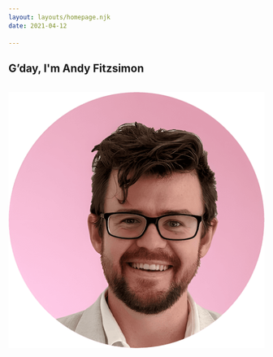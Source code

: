 ```yaml
---
layout: layouts/homepage.njk
date: 2021-04-12

---
```




<section class="top-section">
<h1>G’day, I'm Andy Fitzsimon</h1>

<br> <img src="/img/andyfitz.png" alt="portrait of andy" />



</section>
<br>

<p class="scroll fade">a multi-disciplinary technology leader<br>
with proven global impact.<br>
<br>



<p  class="scroll fade">Mixing operational, technical, &amp; creative stregnths,<br>I'm a fanatically dedicated <dfn data-title="an individual whose knowledge spans vast subjects, known to draw on complex bodies of knowledge to solve specific problems.">polymath</dfn>.
  <br>



<div class="scroll fade mission-values">
<div class="mission">
 <h3>Mission</h3> 
 <i>do <dfn data-title="recognise, accelerate, celebrate">justice</dfn> to <dfn data-title="ethical, quality, purposeful, admirable">good</dfn> <dfn data-title="efforts or ideas, not easily & quickly done">work</dfn></i><br>
</div>
<div class="values">
  <h3>Values</h3> 
  <ul>
    <li>kindness</li> 
    <li>accountability</li> 
    <li>energy</li>
    <li>gratitude</li>
  </ul>
</div>
<svg fill="none" preserveAspectRatio="xMidYMid slice" viewBox="0 0 100 50"><defs><pattern id="a" width="7" height="14.5" patternTransform="scale(.5)" patternUnits="userSpaceOnUse"><g transform="translate(3.45 7.2)"><use href="#c" transform="matrix(1 0 0 -1 0 .5)"/><use href="#b" transform="matrix(-1 0 0 1 .5 0)"/><use href="#c" transform="rotate(180 .25 .25)"/><use href="#b" transform="matrix(1 0 0 -1 -3.5 7.75)"/><use href="#b" transform="rotate(180 2 3.875)"/><use href="#b" transform="matrix(-1 0 0 1 4 -7.25)"/><use class="pri" href="#b"/><use class="pri" href="#b" transform="translate(-3.5 -7.25)"/></g></pattern><path id="b" stroke="currentColor" stroke-linecap="round" stroke-opacity="1" stroke-width="1.1" d="M1 4H.999V1M1 1V.9959h2v.001M1 2.6v.001h1v.001"/><use id="c" x="0" y="0" href="#b"/></defs><path fill="url(#a)" d="M0 0h100v50H0z"/></svg>
</div>

<br>



<p class="scroll fade">
Previously called a strategist, <br>product owner, brand manager,  <br> engineer, <acronym data-title="Account Executive">AE</acronym>, <acronym data-title="Solutions Architect">SA</acronym> &amp; <acronym data-title="Customer Success Manager">CSM</acronym>.<br>
A listener, doer, &amp; fixer in any role.<br>
</p>  
<br>


<p class="scroll fade">Enterprise pedigree plus scale-up hustle.<br>Critical reliability with abundant innovation.<br><b><a href="mailto:andyfitz+site@gmail.com">Talk to me</a></b> about joining your crusade</p>

<br>
<h2 class="scroll"> Need more? </h2>



<br>
<h3 class="scroll fade">Employer accolades</h3> 
<p class="scroll fade">for making money, saving money, being likeable, &amp;  formidable<p> 
<br>

<div class="scroll fade awards" >

<div class="award club">

<div><svg viewBox="0 0 300 200" width="5em">
  <polygon points="150,30 250,150 50,150" style="fill:transparent;stroke:currentColor;stroke-width:10" />
</svg> </div>
President's club</div>
<div>
<div class="award chairmans">
  <div class="chairmans">
    <div class="box">
      <b></b>
    </div>
  </div>
</div>
Chairman's award
</div>
        
<div class="award citizen">
<div>
<div class="globe"></div>
</div>
Global Citizen
</div>
<div class="award beast">
<div>
<span>BEAST MODE</span>
<div class="switch"></div>
</div>
Beast Mode! </div>
            </div>



<br>
<h3 class="scroll fade">Strategic Execution</h3>
<p class="scroll fade">With Outfit, I read the market, <br>wrote the pitch, and picked the buyer.<br>  
Smartsheet acquired with continued praise from the street.<br> I was also Outfit's technical founder &amp; founding client. <br>Revolutionizing operations in my time as a brand manager</p>


<br>
<h3  class="scroll fade">Servant leadership</h3>
<p class="scroll fade">At Outfit, I earned record employee satisfaction, <br>top peer 360 reviews,<br>&amp; the lowest team attrition.<br>
At Red Hat, my team still thrives with tremendous career growth<p> 



<br>
<h3 class="scroll fade">Nothing is beyond us, nothing is beaneath me  </h3>
<p class="scroll fade">
If it needs to be done, I do it well and with pride.<br> 
I offer help, asking when it counts.<br>
 I  do justice to good work.
</p>
 <br>

<h3 class="scroll fade">Globally online</h3>
<p class="scroll fade"> 
Early mornings + late nights are my most productive times.<br> 
This preference means I collaborate real-time anywhere. <br>Both US seaboards, APAC and EMEA too.<br>
I slice my week to suit commitments.</p>



<h3 class="scroll fade">Proudly neurodiverse</h3>
<p class="scroll fade"> 
hyper-focus, deep-empathy, &amp; unimaginable pragmatism.<br>
I obsess over quality, keeping score realistically.<br>
These superpowers succeed
</p>

<style>

  h3{margin: 3em 0 1.5em 0}
  h2{font-size:5em; color:var(--brand); margin: 1.5em 0; line-height:.9em}
.scroll.map{margin:2em auto;}
.scroll.map path {stroke-dasharray:  344 344; stroke-dashoffset:-344;stroke-width: 3; stroke-opacity:0}
.scroll.map circle{stroke-width: 5; transition: all 1.5s ease  .2s;}
.scroll.map.scrolled circle{stroke-width:10; fill:var(--tone-2)}
.scroll.map.scrolled path{stroke-width: 5;stroke-dasharray:  344 344; stroke-opacity:1;stroke-dashoffset:0;transition: stroke-dashoffset 1.5s ease, stroke-width 1.5s ease;}

p.scroll{min-height:10vh;}
.scroll.fade{opacity:0; transform: translate(0,2em)}

h2.scroll{opacity:0; transform: scale(.5)}
h2.scrolled{opacity:1; transform:none; transition: transform 1s ease, opacity 1s ease}

.scrolled.fade{opacity:1; transform:none;transition: transform 1s ease, opacity 1s ease}


.mission-values{width: 100vw; display:grid; grid-template-columns: 50% 50%; }
.awards{width:100vw; display:grid; grid-template-columns: 1fr 1fr 1fr 1fr; font-size:.66em; text-transform:uppercase}


.mission i{ font-weight:500;font-size: 2em;font-style:normal; display:inline-block; position:relative;}

acronym[data-title], dfn[data-title] {font-style:normal;   text-decoration: solid underline var(--brand) .12em; text-underline-offset: .3em; cursor:help; 
  position: relative;
  display: inline-block;
}



acronym[data-title]:hover::after, dfn[data-title]:hover::after
{
  content: attr(data-title);
  position: absolute;
  top: -100%;
 width: 100%; left:0; min-width: 15rem;line-height:1em; background-color: var(--bg-3); text-align:left; padding: .5em;  box-shadow: 0 0 0 .2em;

  font-size: .9rem; 
}

.mission i:before{content:"“"; color: var(--brand); font-size: 1.5em}
.mission i:after{content:"”"; color: var(--brand); font-size: 1em;}
.values li{text-align:left}


@media (max-width:45em){.awards{grid-template-columns: 1fr 1fr ; } 


}

.chairmans {
  perspective: 10em;
}
.chairmans .box {
  display: block;
  width: 4em;
  height: 4em;
  margin: 2em auto;
  transform-style: preserve-3d;
  animation: spin 24s infinite linear;
}
.chairmans .box:before, .chairmans .box:after, .chairmans .box b, .chairmans .box b:before {
  content: "";
  display: block;
  width: 4em;
  height: 4em;

  box-shadow: inset 0 0 0 0.1em;
  position: absolute;
}
.chairmans .box:before {
  transform: rotateY(90deg) translate3D(-2em, 0, 2em);
  content: "";
}
.chairmans .box:after {
  transform: rotateY(90deg) rotateZ(180deg) translate3D(2em, 0, -2em);
  content: "";
}
.chairmans .box b {
  transform-style: preserve-3d;
  transform: translate3D(0, 0, 4em);
  animation-delay: 1s;
}
.chairmans .box b:before {
  transform: rotate(180deg) translate3D(0, 0, -4em);
  animation-delay: 1s;
}

@keyframes spin {
  0% {
    transform: rotateY(0deg) translateZ(-2em);
  }
  100% {
    transform: rotateY(360deg) translateZ(-2em);
  }
}

.awards{font-weight:500; color:#0c8090}



@media(prefers-color-scheme:dark){
  
.awards{color:white}
}

.globe {
  animation: earth-move 25s linear infinite;
  border-radius: 50%;
  background-size: 150%;
  transform: rotate(8deg);
  margin:0;
 
  display: block; margin: 1em auto;
  box-shadow: inset 0 0 0 0.15em;
  width: 6em;
  background-repeat: repeat-x;
  background-position: -150% 50%;
  height: 6em;
  background-image: url("data:image/svg+xml,%3Csvg xmlns='http://www.w3.org/2000/svg' xml:space='preserve' version='1.0' viewBox='1 7 105 52'%3E%3Cpath fill='%230c8090' d='m22 54.9-.3-10.7-3.7-3.7v-4.9l2.5-2.5 4-.1 4.2 4.2h2.1l2.6 2.5v2.6l-3.8 3.8v2.3l-3.9 3.4H25v1.5l.3 1.7-.2 2.8zm60.2-5.4h-2l-2.3 1v-5.1l3.2-2.9h4.1l2.1-1.8 3.3 3v3.9l-5.1 4.8zm-32.8 0v-1.3l-3.6-3.6v-5.1l-1.6-1.8-.3-2.5-2.1 1.6-4.3-4 .2-4.2 4.1-4.2h4.6l2 1.6 1-1 3.4-.1-.2-.5-2.2-.3-3-3H45l-2.2 2-2.5-3.7 7.3-7.6H55l2.2-2.2 18.1.1 1.7 1.7h8.3l3.2 3.5-3.5 3.5-2.4-2h-2.5l-.7 1h2.5l3.6 4-9 9.3 1.8 2-2.5 2.8-.8 4-3.6-3.2v-4.9l-1.8-1.6-1.8 1.7-.2 2.7-3.6-2.5v-3.3h-2.4l-4.3 4-4-3.7h-.6l4.8 4.8 1.9-1 .4 3.8-4 3.9v3l-2.1 2.2V48l-3.9 3.2zM8.2 26.3v-5l1.7-1.8-2.6-2.2-.2-.7-1.3-.7H5l-3 2.3L0 16l4-4.2h11.9l1.5-1.6h9l2.8 3.2-2 2.4 2.5 2.8-2.3 2.8h-3l-5.3 5.3h-4.4v2.8l2.3 3.4-2 .2zm22.3-11.4v-3.7l-.8-.2-1.2-.6 1.5-2h6.9l1.9 2v2.1L37 14.4h-3L32 16l-1.5-1Z'/%3E%3C/svg%3E%0A");
}

@media(prefers-color-scheme:dark){
.globe{  background-image: url("data:image/svg+xml,%3Csvg xmlns='http://www.w3.org/2000/svg' xml:space='preserve' version='1.0' viewBox='1 7 105 52'%3E%3Cpath fill='white' d='m22 54.9-.3-10.7-3.7-3.7v-4.9l2.5-2.5 4-.1 4.2 4.2h2.1l2.6 2.5v2.6l-3.8 3.8v2.3l-3.9 3.4H25v1.5l.3 1.7-.2 2.8zm60.2-5.4h-2l-2.3 1v-5.1l3.2-2.9h4.1l2.1-1.8 3.3 3v3.9l-5.1 4.8zm-32.8 0v-1.3l-3.6-3.6v-5.1l-1.6-1.8-.3-2.5-2.1 1.6-4.3-4 .2-4.2 4.1-4.2h4.6l2 1.6 1-1 3.4-.1-.2-.5-2.2-.3-3-3H45l-2.2 2-2.5-3.7 7.3-7.6H55l2.2-2.2 18.1.1 1.7 1.7h8.3l3.2 3.5-3.5 3.5-2.4-2h-2.5l-.7 1h2.5l3.6 4-9 9.3 1.8 2-2.5 2.8-.8 4-3.6-3.2v-4.9l-1.8-1.6-1.8 1.7-.2 2.7-3.6-2.5v-3.3h-2.4l-4.3 4-4-3.7h-.6l4.8 4.8 1.9-1 .4 3.8-4 3.9v3l-2.1 2.2V48l-3.9 3.2zM8.2 26.3v-5l1.7-1.8-2.6-2.2-.2-.7-1.3-.7H5l-3 2.3L0 16l4-4.2h11.9l1.5-1.6h9l2.8 3.2-2 2.4 2.5 2.8-2.3 2.8h-3l-5.3 5.3h-4.4v2.8l2.3 3.4-2 .2zm22.3-11.4v-3.7l-.8-.2-1.2-.6 1.5-2h6.9l1.9 2v2.1L37 14.4h-3L32 16l-1.5-1Z'/%3E%3C/svg%3E%0A");
}
}
@keyframes earth-move {
  100% {
    background-position: 150%, 50%;
  }
}


.award >div{position:relative;}


.award > div:after,
.award > div:before {
  position:absolute;
  top:0;
  content: "";
  display: block;
  width: 3em;
  height: 6em;
  background-position: 50%;
  background-size: contain;
  background-repeat: no-repeat;
  background-image: url("data:image/svg+xml,%3Csvg xmlns='http://www.w3.org/2000/svg' viewBox='0 0 30 50'%3E%3Cpath fill='aquamarine' d='M16.2 2c-2.2 2-5 5-2 7.8C16 8.8 17 5 16 2zm.8 6c4 0 5.6-2 7-5-3.2 0-6.4 1-7 5zm-6.3 8c3-3 2-6 .6-9-1.7 3-3 6-.6 9zM22 8c-3 0-8.2 1.8-7 4.3 1.6 1 5-1.3 7-4.3zM8 14c-.5 3-.6 5.8 2.6 7.2 1-3.2-.3-5.2-2.6-7.2zm4 5c3.7 0 5-3 6-6-3 1-6 2-6 6zm-6.4 1c.5 3 2.2 6.7 4.7 5.6C11 23 8.5 21 5.5 20zM16 18c-2.7 2-5.5 4.7-4 7.5 2-.7 4-3.5 4-7.5zm-5 13c0-4-3-5-6-6 1 3 2.4 6 6 6zm4.6-7c-2.6 2-5 4-3.3 7 2.5.2 3.5-4 3.3-7zm-9.2 7c1.4 3 4.2 5.5 6.7 4.5 0-3.3-3-4.5-6.3-4.5zm8.3 5c3.5-1 3-5 2-8-2 3-4.5 4.7-2 8zm-5.4 1c2 2 6.3 5 8 3-.2-3.2-4.8-4-8-3zm9.4-5c-1 3-2.7 6.5 1 8.3 1.6-1.5.7-5.3-1-8.3zM13 42c2.6 2 7.3 3.5 8 1.2-1.5-2.2-5-2.2-8-1.2zm13 2c1-4-2-5-5-7 .6 4 1.5 7 5 7zm-8.4 2c2.8 2 7.6 3.5 8.6.4-2-2.5-5.7-2.4-8.6-.4z' /%3E%3C/svg%3E");
}

.award > div:before{left:25%}

.award > div:after {
  right:25%;
  transform: scaleX(-1);
}

.beast span{font-weight:900; font-size: 2em; width: 5em; display:inline-block; line-height:.9em ;}
.switch{position:relative;border-radius: 2em;margin: 0em auto; margin-bottom:1em; width: 4.5em; height:2em;box-shadow: inset 0 0 0 .2em}
.switch:after{content:""; display:block; top:0; right:0;  background-color:currentcolor;;position:absolute; width:2em; height:2em; border-radius: 2em; box-shadow: inset 0 0 0 .16em; transform:scale(.7)}

 .top-section{margin-bottom:2em;}

.mission-values{position:relative; padding: 2em 0; margin: 2em 0; background-color: var(--bg-3)}
.mission-values svg{position:absolute;top:0; width:100%; bottom:0em; height: 100%; z-index:0; left:0;right:0;}
.mission-values div{position:relative; z-index:9;}
.mission-values use{color:var(--brand); opacity:.03}
.mission-values use.pri {color:aquamarine; opacity:.06}

@media(prefers-color-scheme:light){
.mission-values use{color:var(--brand); opacity:.03}
.mission-values use.pri {color:var(--brand); opacity:.06}

}

</style>

